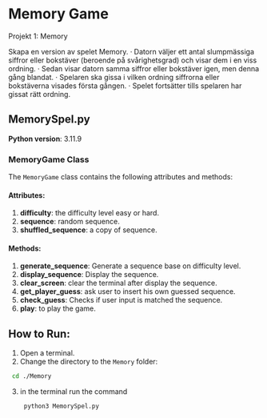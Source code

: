 # Memory Game

Projekt 1: Memory

Skapa en version av spelet Memory.
·         Datorn väljer ett antal slumpmässiga siffror eller bokstäver (beroende på svårighetsgrad) och visar dem i en viss ordning.
·         Sedan visar datorn samma siffror eller bokstäver igen, men denna gång blandat.
·         Spelaren ska gissa i vilken ordning siffrorna eller bokstäverna visades första gången.
·         Spelet fortsätter tills spelaren har gissat rätt ordning.

## MemorySpel.py

**Python version**: 3.11.9

### MemoryGame Class

The `MemoryGame` class contains the following attributes and methods:

#### Attributes:
1. **difficulty**: the difficulty level easy or hard.
2. **sequence**: random sequence.
3. **shuffled_sequence**: a copy of sequence.

#### Methods:
1. **generate_sequence**: Generate a sequence base on difficulty level.
2. **display_sequence**: Display the sequence.
3. **clear_screen**: clear the terminal after display the sequence.
4. **get_player_guess**: ask user to insert his own guessed sequence.
4. **check_guess**: Checks if user input is matched the sequence.
4. **play**: to play the game.

## How to Run:

1. Open a terminal.
2. Change the directory to the `Memory` folder:
  ```bash
   cd ./Memory
  ```
3. in the terminal run the command 
   ```bash
    python3 MemorySpel.py
  ```